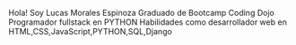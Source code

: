 Hola!
Soy Lucas Morales Espinoza
Graduado de Bootcamp Coding Dojo
Programador fullstack en PYTHON
Habilidades como desarrollador web en HTML,CSS,JavaScript,PYTHON,SQL,Django
